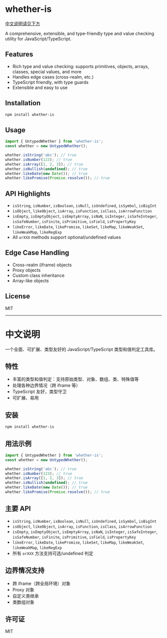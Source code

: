 # whether-is

[中文说明请见下方](#中文说明)

A comprehensive, extensible, and type-friendly type and value checking utility for JavaScript/TypeScript.

## Features

- Rich type and value checking: supports primitives, objects, arrays, classes, special values, and more
- Handles edge cases (cross-realm, etc.)
- TypeScript friendly, with type guards
- Extensible and easy to use

## Installation

```bash
npm install whether-is
```

## Usage

```ts
import { UntypedWhether } from 'whether-is';
const whether = new UntypedWhether();

whether.isString('abc'); // true
whether.isNumber(123); // true
whether.isArray([1, 2, 3]); // true
whether.isNullish(undefined); // true
whether.likeDate(new Date()); // true
whether.likePromise(Promise.resolve()); // true
```

## API Highlights

- `isString`, `isNumber`, `isBoolean`, `isNull`, `isUndefined`, `isSymbol`, `isBigInt`
- `isObject`, `likeObject`, `isArray`, `isFunction`, `isClass`, `isArrowFunction`
- `isEmpty`, `isEmptyObject`, `isEmptyArray`, `isNaN`, `isInteger`, `isSafeInteger`, `isSafeNumber`, `isFinite`, `isPrimitive`, `isField`, `isPropertyKey`
- `likeError`, `likeDate`, `likePromise`, `likeSet`, `likeMap`, `likeWeakSet`, `likeWeakMap`, `likeRegExp`
- All `orXXX` methods support optional/undefined values

## Edge Case Handling

- Cross-realm (iframe) objects
- Proxy objects
- Custom class inheritance
- Array-like objects

## License

MIT

---

# 中文说明

一个全面、可扩展、类型友好的 JavaScript/TypeScript 类型和值判定工具库。

## 特性

- 丰富的类型和值判定：支持原始类型、对象、数组、类、特殊值等
- 处理各种边界情况（跨 iframe 等）
- TypeScript 友好，类型守卫
- 可扩展、易用

## 安装

```bash
npm install whether-is
```

## 用法示例

```ts
import { UntypedWhether } from 'whether-is';
const whether = new UntypedWhether();

whether.isString('abc'); // true
whether.isNumber(123); // true
whether.isArray([1, 2, 3]); // true
whether.isNullish(undefined); // true
whether.likeDate(new Date()); // true
whether.likePromise(Promise.resolve()); // true
```

## 主要 API

- `isString`, `isNumber`, `isBoolean`, `isNull`, `isUndefined`, `isSymbol`, `isBigInt`
- `isObject`, `likeObject`, `isArray`, `isFunction`, `isClass`, `isArrowFunction`
- `isEmpty`, `isEmptyObject`, `isEmptyArray`, `isNaN`, `isInteger`, `isSafeInteger`, `isSafeNumber`, `isFinite`, `isPrimitive`, `isField`, `isPropertyKey`
- `likeError`, `likeDate`, `likePromise`, `likeSet`, `likeMap`, `likeWeakSet`, `likeWeakMap`, `likeRegExp`
- 所有 `orXXX` 方法支持可选/undefined 判定

## 边界情况支持

- 跨 iframe（跨全局环境）对象
- Proxy 对象
- 自定义类继承
- 类数组对象

## 许可证

MIT

